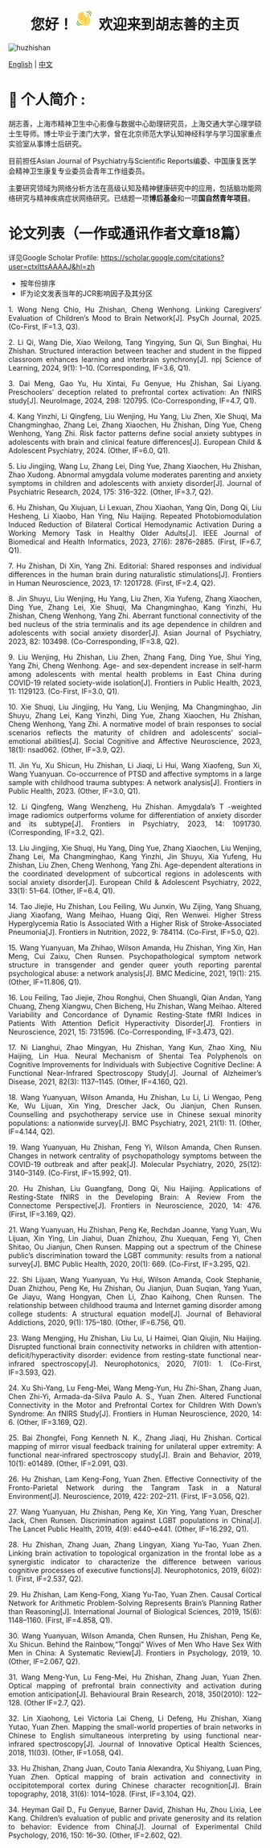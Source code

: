 <h1 align="center"> 您好！<img src="https://github.com/huzhishan/imgs/blob/main/gif/wave.gif" 
         alt="Waving hand animated gif"
         height="45"
         width="45" /> 欢迎来到胡志善的主页</h1>

<p align="left"> <img src="https://komarev.com/ghpvc/?username=huzhishan&label=Views&color=blue&style=plastic&style=for-the-badge" alt="huzhishan" /> </p>

[English](README.md) | [中文](README_zh.md)

# 💫 个人简介 :
<p align="justify">
胡志善，上海市精神卫生中心影像与数据中心助理研究员，上海交通大学心理学硕士生导师。博士毕业于澳门大学，曾在北京师范大学认知神经科学与学习国家重点实验室从事博士后研究。

目前担任Asian Journal of Psychiatry与Scientific Reports编委、中国康复医学会精神卫生康复专业委员会青年工作组委员。

主要研究领域为网络分析方法在高级认知及精神健康研究中的应用，包括脑功能网络研究与精神疾病症状网络研究。已结题一项**博后基金**和一项**国自然青年项目**。
</p>

# 论文列表（一作或通讯作者文章18篇）

详见Google Scholar Profile: https://scholar.google.com/citations?user=ctxlttsAAAAJ&hl=zh


 - 按年份排序
 - IF为论文发表当年的JCR影响因子及其分区

<p align="justify">1.	Wong Neng Chio, Hu Zhishan, Cheng Wenhong. Linking Caregivers’ Evaluation of Children’s Mood to Brain Network[J]. PsyCh Journal, 2025. (Co-First, IF=1.3, Q3).
<p align="justify">2.	Li Qi, Wang Die, Xiao Weilong, Tang Yingying, Sun Qi, Sun Binghai, Hu Zhishan. Structured interaction between teacher and student in the flipped classroom enhances learning and interbrain synchrony[J]. npj Science of Learning, 2024, 9(1): 1–10. (Corresponding, IF=3.6, Q1).
<p align="justify">3.	Dai Meng, Gao Yu, Hu Xintai, Fu Genyue, Hu Zhishan, Sai Liyang. Preschoolers’ deception related to prefrontal cortex activation: An fNIRS study[J]. NeuroImage, 2024, 298: 120795. (Co-Corresponding, IF=4.7, Q1).
<p align="justify">4.	Kang Yinzhi, Li Qingfeng, Liu Wenjing, Hu Yang, Liu Zhen, Xie Shuqi, Ma Changminghao, Zhang Lei, Zhang Xiaochen, Hu Zhishan, Ding Yue, Cheng Wenhong, Yang Zhi. Risk factor patterns define social anxiety subtypes in adolescents with brain and clinical feature differences[J]. European Child & Adolescent Psychiatry, 2024. (Other, IF=6.0, Q1).
<p align="justify">5.	Liu Jingjing, Wang Lu, Zhang Lei, Ding Yue, Zhang Xiaochen, Hu Zhishan, Zhao Xudong. Abnormal amygdala volume moderates parenting and anxiety symptoms in children and adolescents with anxiety disorder[J]. Journal of Psychiatric Research, 2024, 175: 316–322. (Other, IF=3.7, Q2).
<p align="justify">6.	Hu Zhishan, Qu Xiujuan, Li Lexuan, Zhou Xiaohan, Yang Qin, Dong Qi, Liu Hesheng, Li Xiaobo, Han Ying, Niu Haijing. Repeated Photobiomodulation Induced Reduction of Bilateral Cortical Hemodynamic Activation During a Working Memory Task in Healthy Older Adults[J]. IEEE Journal of Biomedical and Health Informatics, 2023, 27(6): 2876–2885. (First, IF=6.7, Q1).
<p align="justify">7.	Hu Zhishan, Di Xin, Yang Zhi. Editorial: Shared responses and individual differences in the human brain during naturalistic stimulations[J]. Frontiers in Human Neuroscience, 2023, 17: 1201728. (First, IF=2.4, Q2).
<p align="justify">8.	Jin Shuyu, Liu Wenjing, Hu Yang, Liu Zhen, Xia Yufeng, Zhang Xiaochen, Ding Yue, Zhang Lei, Xie Shuqi, Ma Changminghao, Kang Yinzhi, Hu Zhishan, Cheng Wenhong, Yang Zhi. Aberrant functional connectivity of the bed nucleus of the stria terminalis and its age dependence in children and adolescents with social anxiety disorder[J]. Asian Journal of Psychiatry, 2023, 82: 103498. (Co-Corresponding, IF=3.8, Q2).
<p align="justify">9.	Liu Wenjing, Hu Zhishan, Liu Zhen, Zhang Fang, Ding Yue, Shui Ying, Yang Zhi, Cheng Wenhong. Age- and sex-dependent increase in self-harm among adolescents with mental health problems in East China during COVID-19 related society-wide isolation[J]. Frontiers in Public Health, 2023, 11: 1129123. (Co-First, IF=3.0, Q1).
<p align="justify">10.	Xie Shuqi, Liu Jingjing, Hu Yang, Liu Wenjing, Ma Changminghao, Jin Shuyu, Zhang Lei, Kang Yinzhi, Ding Yue, Zhang Xiaochen, Hu Zhishan, Cheng Wenhong, Yang Zhi. A normative model of brain responses to social scenarios reflects the maturity of children and adolescents’ social–emotional abilities[J]. Social Cognitive and Affective Neuroscience, 2023, 18(1): nsad062. (Other, IF=3.9, Q2).
<p align="justify">11.	Jin Yu, Xu Shicun, Hu Zhishan, Li Jiaqi, Li Hui, Wang Xiaofeng, Sun Xi, Wang Yuanyuan. Co-occurrence of PTSD and affective symptoms in a large sample with childhood trauma subtypes: A network analysis[J]. Frontiers in Public Health, 2023. (Other, IF=3.0, Q1).
<p align="justify">12.	Li Qingfeng, Wang Wenzheng, Hu Zhishan. Amygdala’s T -weighted image radiomics outperforms volume for differentiation of anxiety disorder and its subtype[J]. Frontiers in Psychiatry, 2023, 14: 1091730. (Corresponding, IF=3.2, Q2).
<p align="justify">13.	Liu Jingjing, Xie Shuqi, Hu Yang, Ding Yue, Zhang Xiaochen, Liu Wenjing, Zhang Lei, Ma Changminghao, Kang Yinzhi, Jin Shuyu, Xia Yufeng, Hu Zhishan, Liu Zhen, Cheng Wenhong, Yang Zhi. Age-dependent alterations in the coordinated development of subcortical regions in adolescents with social anxiety disorder[J]. European Child & Adolescent Psychiatry, 2022, 33(1): 51–64. (Other, IF=6.4, Q1).
<p align="justify">14.	Tao Jiejie, Hu Zhishan, Lou Feiling, Wu Junxin, Wu Zijing, Yang Shuang, Jiang Xiaofang, Wang Meihao, Huang Qiqi, Ren Wenwei. Higher Stress Hyperglycemia Ratio Is Associated With a Higher Risk of Stroke-Associated Pneumonia[J]. Frontiers in Nutrition, 2022, 9: 784114. (Co-First, IF=5.0, Q2).
<p align="justify">15.	Wang Yuanyuan, Ma Zhihao, Wilson Amanda, Hu Zhishan, Ying Xin, Han Meng, Cui Zaixu, Chen Runsen. Psychopathological symptom network structure in transgender and gender queer youth reporting parental psychological abuse: a network analysis[J]. BMC Medicine, 2021, 19(1): 215. (Other, IF=11.806, Q1).
<p align="justify">16.	Lou Feiling, Tao Jiejie, Zhou Ronghui, Chen Shuangli, Qian Andan, Yang Chuang, Zheng Xiangwu, Chen Bicheng, Hu Zhishan, Wang Meihao. Altered Variability and Concordance of Dynamic Resting-State fMRI Indices in Patients With Attention Deficit Hyperactivity Disorder[J]. Frontiers in Neuroscience, 2021, 15: 731596. (Co-Corresponding, IF=3.473, Q2).
<p align="justify">17.	Ni Lianghui, Zhao Mingyan, Hu Zhishan, Yang Kun, Zhao Xing, Niu Haijing, Lin Hua. Neural Mechanism of Shentai Tea Polyphenols on Cognitive Improvements for Individuals with Subjective Cognitive Decline: A Functional Near-Infrared Spectroscopy Study[J]. Journal of Alzheimer’s Disease, 2021, 82(3): 1137–1145. (Other, IF=4.160, Q2).
<p align="justify">18.	Wang Yuanyuan, Wilson Amanda, Hu Zhishan, Lu Li, Li Wengao, Peng Ke, Wu Lijuan, Xin Ying, Drescher Jack, Ou Jianjun, Chen Runsen. Counselling and psychotherapy service use in Chinese sexual minority populations: a nationwide survey[J]. BMC Psychiatry, 2021, 21(1): 11. (Other, IF=4.144, Q2).
<p align="justify">19.	Wang Yuanyuan, Hu Zhishan, Feng Yi, Wilson Amanda, Chen Runsen. Changes in network centrality of psychopathology symptoms between the COVID-19 outbreak and after peak[J]. Molecular Psychiatry, 2020, 25(12): 3140–3149. (Co-First, IF=15.992, Q1).
<p align="justify">20.	Hu Zhishan, Liu Guangfang, Dong Qi, Niu Haijing. Applications of Resting-State fNIRS in the Developing Brain: A Review From the Connectome Perspective[J]. Frontiers in Neuroscience, 2020, 14: 476. (First, IF=3.169, Q2).
<p align="justify">21.	Wang Yuanyuan, Hu Zhishan, Peng Ke, Rechdan Joanne, Yang Yuan, Wu Lijuan, Xin Ying, Lin Jiahui, Duan Zhizhou, Zhu Xuequan, Feng Yi, Chen Shitao, Ou Jianjun, Chen Runsen. Mapping out a spectrum of the Chinese public’s discrimination toward the LGBT community: results from a national survey[J]. BMC Public Health, 2020, 20(1): 669. (Co-First, IF=3.295, Q2).
<p align="justify">22.	Shi Lijuan, Wang Yuanyuan, Yu Hui, Wilson Amanda, Cook Stephanie, Duan Zhizhou, Peng Ke, Hu Zhishan, Ou Jianjun, Duan Suqian, Yang Yuan, Ge Jiayu, Wang Hongyan, Chen Li, Zhao Kaihong, Chen Runsen. The relationship between childhood trauma and Internet gaming disorder among college students: A structural equation model[J]. Journal of Behavioral Addictions, 2020, 9(1): 175–180. (Other, IF=6.756, Q1).
<p align="justify">23.	Wang Mengjing, Hu Zhishan, Liu Lu, Li Haimei, Qian Qiujin, Niu Haijing. Disrupted functional brain connectivity networks in children with attention-deficit/hyperactivity disorder: evidence from resting-state functional near-infrared spectroscopy[J]. Neurophotonics, 2020, 7(01): 1. (Co-First, IF=3.593, Q2).
<p align="justify">24.	Xu Shi-Yang, Lu Feng-Mei, Wang Meng-Yun, Hu Zhi-Shan, Zhang Juan, Chen Zhi-Yi, Armada-da-Silva Paulo A. S., Yuan Zhen. Altered Functional Connectivity in the Motor and Prefrontal Cortex for Children With Down’s Syndrome: An fNIRS Study[J]. Frontiers in Human Neuroscience, 2020, 14: 6. (Other, IF=3.169, Q2).
<p align="justify">25.	Bai Zhongfei, Fong Kenneth N. K., Zhang Jiaqi, Hu Zhishan. Cortical mapping of mirror visual feedback training for unilateral upper extremity: A functional near‐infrared spectroscopy study[J]. Brain and Behavior, 2019, 10(1): e01489. (Other, IF=2.091, Q3).
<p align="justify">26.	Hu Zhishan, Lam Keng-Fong, Yuan Zhen. Effective Connectivity of the Fronto-Parietal Network during the Tangram Task in a Natural Environment[J]. Neuroscience, 2019, 422: 202–211. (First, IF=3.056, Q2).
<p align="justify">27.	Wang Yuanyuan, Hu Zhishan, Peng Ke, Xin Ying, Yang Yuan, Drescher Jack, Chen Runsen. Discrimination against LGBT populations in China[J]. The Lancet Public Health, 2019, 4(9): e440–e441. (Other, IF=16.292, Q1).
<p align="justify">28.	Hu Zhishan, Zhang Juan, Zhang Lingyan, Xiang Yu-Tao, Yuan Zhen. Linking brain activation to topological organization in the frontal lobe as a synergistic indicator to characterize the difference between various cognitive processes of executive functions[J]. Neurophotonics, 2019, 6(02): 1. (First, IF=2.537, Q2).
<p align="justify">29.	Hu Zhishan, Lam Keng-Fong, Xiang Yu-Tao, Yuan Zhen. Causal Cortical Network for Arithmetic Problem-Solving Represents Brain’s Planning Rather than Reasoning[J]. International Journal of Biological Sciences, 2019, 15(6): 1148–1160. (First, IF=4.858, Q1).
<p align="justify">30.	Wang Yuanyuan, Wilson Amanda, Chen Runsen, Hu Zhishan, Peng Ke, Xu Shicun. Behind the Rainbow,“Tongqi” Wives of Men Who Have Sex With Men in China: A Systematic Review[J]. Frontiers in Psychology, 2019, 10. (Other, IF=2.067, Q2).
<p align="justify">31.	Wang Meng-Yun, Lu Feng-Mei, Hu Zhishan, Zhang Juan, Yuan Zhen. Optical mapping of prefrontal brain connectivity and activation during emotion anticipation[J]. Behavioural Brain Research, 2018, 350(2010): 122–128. (Other IF=2.7, Q2).
<p align="justify">32.	Lin Xiaohong, Lei Victoria Lai Cheng, Li Defeng, Hu Zhishan, Xiang Yutao, Yuan Zhen. Mapping the small-world properties of brain networks in Chinese to English simultaneous interpreting by using functional near-infrared spectroscopy[J]. Journal of Innovative Optical Health Sciences, 2018, 11(03). (Other, IF=1.058, Q4).
<p align="justify">33.	Hu Zhishan, Zhang Juan, Couto Tania Alexandra, Xu Shiyang, Luan Ping, Yuan Zhen. Optical mapping of brain activation and connectivity in occipitotemporal cortex during Chinese character recognition[J]. Brain topography, 2018, 31(6): 1014–1028. (First, IF=3.104, Q2).
<p align="justify">34.	Heyman Gail D., Fu Genyue, Barner David, Zhishan Hu, Zhou Lixia, Lee Kang. Children’s evaluation of public and private generosity and its relation to behavior: Evidence from China[J]. Journal of Experimental Child Psychology, 2016, 150: 16–30. (Other, IF=2.602, Q2).
</p>
